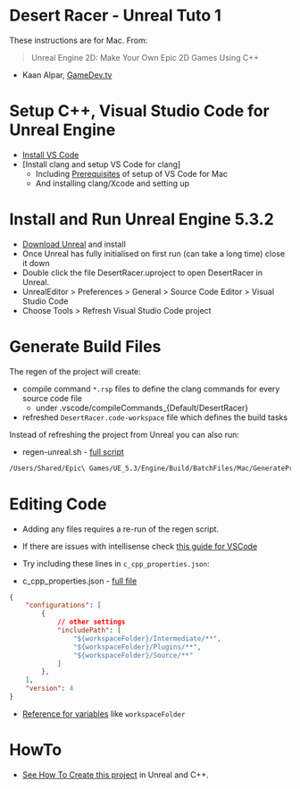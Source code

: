 # Desert Racer - Unreal Tuto 1

These instructions are for Mac. From:

> Unreal Engine 2D: Make Your Own Epic 2D Games Using C++

* Kaan Alpar, [GameDev.tv](https://www.gamedev.tv/dashboard/courses/115)

# Setup C++, Visual Studio Code for Unreal Engine

* [Install VS Code]
* [Install clang and setup VS Code for clang]
   - Including [Prerequisites] of setup of VS Code for Mac
   - And installing clang/Xcode and setting up

[Install VS Code]: https://code.visualstudio.com/
[Install clang and setup VS Code fo clang]: https://code.visualstudio.com/docs/cpp/config-clang-mac
[Prerequisites]: https://code.visualstudio.com/docs/cpp/config-clang-mac#_prerequisites

# Install and Run Unreal Engine 5.3.2

* [Download Unreal] and install
* Once Unreal has fully initialised on first run (can take a long time) close it down
* Double click the file DesertRacer.uproject to open DesertRacer in Unreal. 
* UnrealEditor > Preferences > General > Source Code Editor > Visual Studio Code
* Choose Tools > Refresh Visual Studio Code project

[Download Unreal]: https://www.unrealengine.com/en-US/download

# Generate Build Files

The regen of the project will create:

* compile command `*.rsp` files to define the clang commands for every source code file
    - under .vscode/compileCommands_{Default/DesertRacer}
* refreshed `DesertRacer.code-workspace` file which defines the build tasks

Instead of refreshing the project from Unreal you can also run:

* regen-unreal.sh - [full script]

```bash
/Users/Shared/Epic\ Games/UE_5.3/Engine/Build/BatchFiles/Mac/GenerateProjectFiles.sh -project=${CUR_DIR}/${PROJ_NAME}.uproject -game
```

[full script]: https://gist.github.com/sarah-j-smith/cc4f2294de028c8be86c3255dfa52e17

# Editing Code

* Adding any files requires a re-run of the regen script.
* If there are issues with intellisense check [this guide for VSCode]
* Try including these lines in `c_cpp_properties.json`:

* c_cpp_properties.json - [full file]

```json
{
    "configurations": [
        {
            // other settings
            "includePath": [ 
                "${workspaceFolder}/Intermediate/**", 
                "${workspaceFolder}/Plugins/**", 
                "${workspaceFolder}/Source/**" 
            ]           
        },
    ],
    "version": 4
}
```

* [Reference for variables] like `workspaceFolder`

[this guide for VSCode]: https://code.visualstudio.com/docs/cpp/configure-intellisense

[Reference for variables]: https://code.visualstudio.com/docs/editor/variables-reference

[full file]: https://gist.github.com/sarah-j-smith/317386821d3de5b08fcf7605187caf60

# HowTo 

* [See How To Create this project] in Unreal and C++.

[See How To Create this project]: ./Docs/HowTo.md